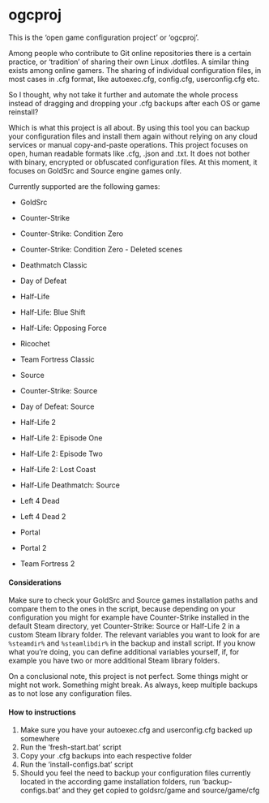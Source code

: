 ogcproj
=======

This is the ‘open game configuration project’ or ‘ogcproj’.

Among people who contribute to Git online repositories there is a certain
practice, or ‘tradition’ of sharing their own Linux .dotfiles. A similar thing
exists among online gamers. The sharing of individual configuration files, in
most cases in .cfg format, like autoexec.cfg, config.cfg, userconfig.cfg etc.

So I thought, why not take it further and automate the whole process instead of
dragging and dropping your .cfg backups after each OS or game reinstall?

Which is what this project is all about. By using this tool you can backup your
configuration files and install them again without relying on any cloud services
or manual copy-and-paste operations. This project focuses on open, human
readable formats like .cfg, .json and .txt. It does not bother with binary,
encrypted or obfuscated configuration files. At this moment, it focuses on
GoldSrc and Source engine games only.

Currently supported are the following games:

- GoldSrc
 - Counter-Strike
 - Counter-Strike: Condition Zero
 - Counter-Strike: Condition Zero - Deleted scenes
 - Deathmatch Classic
 - Day of Defeat
 - Half-Life
 - Half-Life: Blue Shift
 - Half-Life: Opposing Force
 - Ricochet
 - Team Fortress Classic


- Source
 - Counter-Strike: Source
 - Day of Defeat: Source
 - Half-Life 2
 - Half-Life 2: Episode One
 - Half-Life 2: Episode Two
 - Half-Life 2: Lost Coast
 - Half-Life Deathmatch: Source
 - Left 4 Dead
 - Left 4 Dead 2
 - Portal
 - Portal 2
 - Team Fortress 2

#### Considerations

Make sure to check your GoldSrc and Source games installation paths and compare
them to the ones in the script, because depending on your configuration you
might for example have Counter-Strike installed in the default Steam directory,
yet Counter-Strike: Source or Half-Life 2 in a custom Steam library folder. The
relevant variables you want to look for are `%steamdir%` and `%steamlibdir%` in
the backup and install script. If you know what you’re doing, you can define
additional variables yourself, if, for example you have two or more additional
Steam library folders.

On a conclusional note, this project is not perfect. Some things might or might
not work. Something might break. As always, keep multiple backups as to not lose
any configuration files.

#### How to instructions

1. Make sure you have your autoexec.cfg and userconfig.cfg backed up somewhere
2. Run the ‘fresh-start.bat’ script
3. Copy your .cfg backups into each respective folder
4. Run the ‘install-configs.bat’ script
5. Should you feel the need to backup your configuration files currently located
in the according game installation folders, run ‘backup-configs.bat’ and they
get copied to goldsrc/game and source/game/cfg

